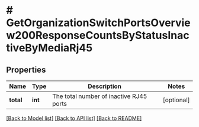 # # GetOrganizationSwitchPortsOverview200ResponseCountsByStatusInactiveByMediaRj45

## Properties

Name | Type | Description | Notes
------------ | ------------- | ------------- | -------------
**total** | **int** | The total number of inactive RJ45 ports | [optional]

[[Back to Model list]](../../README.md#models) [[Back to API list]](../../README.md#endpoints) [[Back to README]](../../README.md)
